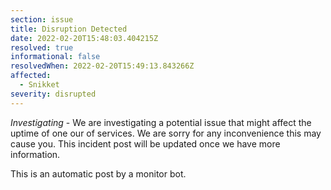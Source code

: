 ```yaml
---
section: issue
title: Disruption Detected
date: 2022-02-20T15:48:03.404215Z
resolved: true
informational: false
resolvedWhen: 2022-02-20T15:49:13.843266Z
affected:
  - Snikket
severity: disrupted
---
```

*Investigating* - We are investigating a potential issue that might affect the uptime of one our of services. We are sorry for any inconvenience this may cause you. This incident post will be updated once we have more information.

This is an automatic post by a monitor bot.
        